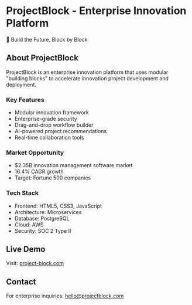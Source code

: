 # ProjectBlock - Enterprise Innovation Platform

🚀 Build the Future, Block by Block

## About ProjectBlock

ProjectBlock is an enterprise innovation platform that uses modular "building blocks" to accelerate innovation project development and deployment.

### Key Features
- Modular innovation framework
- Enterprise-grade security
- Drag-and-drop workflow builder
- AI-powered project recommendations
- Real-time collaboration tools

### Market Opportunity
- $2.35B innovation management software market
- 16.4% CAGR growth
- Target: Fortune 500 companies

### Tech Stack
- Frontend: HTML5, CSS3, JavaScript
- Architecture: Microservices
- Database: PostgreSQL
- Cloud: AWS
- Security: SOC 2 Type II

## Live Demo
Visit: [project-block.com](https://projectblock.com)

## Contact
For enterprise inquiries: hello@projectblock.com
